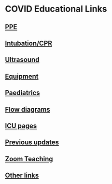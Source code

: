 # COVID Educational Links

## [PPE](ppe.md)

## [Intubation/CPR](intubation.md)

## [Ultrasound](https://www.criticalcare-sonography.com/2020/03/18/features-of-lung-ultrasound-of-covid-19/)

## [Equipment](equipment.md)

## [Paediatrics](paediatrics.md)

## [Flow diagrams](flow.md)

## [ICU pages](icu.md)

## [Previous updates](prev-updates.md)

## [Zoom Teaching](zoom.md)

## [Other links](other.md)


